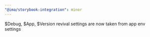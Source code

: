 ```yaml
---
"@ima/storybook-integration": minor
---
```


$Debug, $App, $Version revival settings are now taken from app env settings
